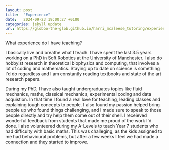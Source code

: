 ```yaml
---
layout: post
title:  "Experience"
date:   2024-09-23 19:00:27 +0100
categories: jekyll update
url: https://globbo-the-glob.github.io/harri_mcaleese_tutoring/experience/
---
```

What experience do I have teaching?

I basically live and breathe what I teach. I have spent the last 3.5 years working on a PhD in Soft Robotics at the University of Manchester. I also do hobbyist research in theoretical biophysics and computing, that involves a lot of coding and mathematics. Staying up to date on science is something I'd do regardless and I am constantly reading textbooks and state of the art research papers. 

During my PhD, I have also taught undergraduates topics like fluid mechanics, maths, classical mechanics, experimental coding and data acquistion. In that time I found a real love for teaching, leading classes and explaining tough concepts to people. I also found my passion helped bring people up who found things challenging, and I made sure to speak to those people directly and try help them come out of their shell. I receieved wonderful feedback from students that made me proud of the work I'd done. 
I also volunteered during my A-Levels to teach Year 7 students who had difficulty with basic maths. This was challeging, as the kids assigned to me had behavioural problems, but after a few weeks I feel we had made a connection and they started to improve. 